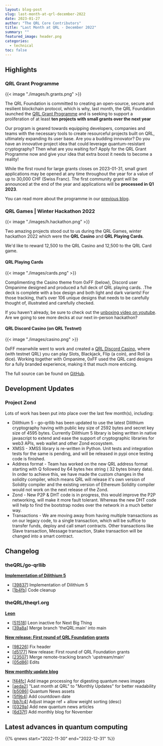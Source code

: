 ```yaml
---
layout: blog-post
slug: last-month-at-qrl-december-2022
date: 2023-01-27
author: "The QRL Core Contributors"
title: "Last Month at QRL - December 2022"
summary: ""
featured_image: header.png
categories:
  - technical
toc: false
---
```


## Highlights

### QRL Grant Programme

{{< image "./images/h.grants.png" >}}

The QRL Foundation is committed to creating an open-source, secure and resilient blockchain protocol, which is why, last month, the QRL Foundation launched the [QRL Grant Programme](https://qrl.foundation/grants.html) and is seeking to support a proliferation of at least **ten projects with small grants over the next year**

Our program is geared towards equipping developers, companies and teams with the necessary tools to create resourceful projects built on QRL, ultimately expanding its user base. Are you a budding innovator? Do you have an innovative project idea that could leverage quantum-resistant cryptography? Then what are you waiting for? Apply for the QRL Grant Programme now and give your idea that extra boost it needs to become a reality!

While the first round for large grants closes on 2023-01-31, small grant applications may be opened at any time throughout the year for a value of up to 30,000 CHF (Swiss Franc). The first community grant will be announced at the end of the year and applications will be **processed in Q1 2023**.

You can read more about the programme in our [previous blog](/blog/announcing-first-round-of-qrl-grants-programme/).

### QRL Games | Winter Hackathon 2022

{{< image "./images/h.hackathon.png" >}}

Two amazing projects stood out to us during the QRL Games, winter hackathon 2022 which were the **QRL Casino** and **QRL Playing Cards**.

We'd like to reward 12,500 to the QRL Casino and 12,500 to the QRL Card game.

#### QRL Playing Cards

{{< image "./images/cards.png" >}}

Complimenting the Casino theme from 0xFF (below), Discord user Ompanime designed and produced a full deck of QRL playing cards. .The deck is complete with a box design and both light and dark variants! For those tracking, that’s over 106 unique designs that needs to be carefully thought of, illustrated and carefully checked. 

If you haven't already, be sure to check out the [unboxing video on youtube](https://www.youtube.com/watch?v=RuctONczQvg). Are we going to see more decks at our next in-person hackathon?

#### QRL Discord Casino (on QRL Testnet)

{{< image "./images/casino.png" >}}

0xFF meanwhile went to work and created a [QRL Discord Casino](https://discord.gg/KbCeAbjVC2), where (with testnet QRL) you can play Slots, Blackjack, Flip (a coin), and Roll (a dice). Working together with Ompanime, 0xFF used the QRL card designs for a fully branded experience, making it that much more enticing.

The full source can be found on [GitHub](https://github.com/0xFF0/QRLCasino).

## Development Updates

### Project Zond

Lots of work has been put into place over the last few month(s), including:

- Dilithium 5 - go-qrllib has been updated to use the latest Dilithium cryptography having with public key size of 2592 bytes and secret key size of 4595 bytes. Currently Dilithium 5 library is being written in native javascript to extend and ease the support of cryptographic libraries for web3 APIs, web wallet and other Zond ecosystem.
- XMSS - XMSS library is re-written in Python. Unit tests and integration tests for the same is pending, and will be released in pypi once testing code is finished.
- Address format - Team has worked on the new QRL address format starting with Q followed by 64 bytes hex string ( 32 bytes binary data). In order to achieve this, we have made the custom changes in the solidity compiler, which means QRL will release it's own version of Solidity compiler and the existing version of Ethereum Solidity compiler would not work on the next release of the Zond.
- Zond - New P2P & DHT code is in progress, this would improve the P2P networking, will make it more fault tolerant. Whereas the new DHT code will help to find the bootstrap nodes over the network in a much better way.
- Transactions -  We are moving away from having multiple transactions as on our legacy code, to a single transaction, which will be suffice to transfer funds, deploy and call smart contracts. Other transactions like Slave transaction, Message transaction, Stake transaction will be changed into a smart contract.

## Changelog

### theQRL/go-qrllib

**[Implementation of Dilithium 5](https://github.com/theQRL/go-qrllib/pull/23)**
			
- [[39837](https://github.com/theQRL/go-qrllib/commit/8abe66cd5376ea7ae832762e80b0fad161a39837)] Implementation of Dilithium 5		
- [[1b4fb](https://github.com/theQRL/go-qrllib/commit/c1d2eef99f394436fbf565162ef4e6741bd1b4fb)] Code cleanup	

### theQRL/theqrl.org

**[Leon](https://github.com/theQRL/theqrl.org/pull/333)**
			
- [[51518](https://github.com/theQRL/theqrl.org/commit/c0839b2ba4eb7252941f428c2052c149aba51518)] Leon inactive for Next Big Thing		
- [[39a8a](https://github.com/theQRL/theqrl.org/commit/8bc9f26c0ae7ea8f572bfd271704e3a581239a8a)] Merge branch 'theQRL:main' into main		


**[New release: First round of QRL Foundation grants](https://github.com/theQRL/theqrl.org/pull/332)**
			
- [[98226](https://github.com/theQRL/theqrl.org/commit/8092998fd4c686bcd551921bf673c331cf598226)] Fix header		
- [[d5177](https://github.com/theQRL/theqrl.org/commit/afd714d836a6f21a334805853c0dc9ba8cdd5177)] New release: First round of QRL Foundation grants		
- [[23507](https://github.com/theQRL/theqrl.org/commit/ea564e93ad9eaba0b3f9d29f9011512282923507)] Merge remote-tracking branch 'upstream/main'		
- [[05d86](https://github.com/theQRL/theqrl.org/commit/dd94360ef7089d51d95b109f623286b8a2705d86)] Edits		


**[New monthly update blog](https://github.com/theQRL/theqrl.org/pull/331)**
			
- [[f44fc](https://github.com/theQRL/theqrl.org/commit/86ab58dd7b861a6d536fba3f9c07881b250f44fc)] Add image processing for digesting quantum news images		
- [[aeda2](https://github.com/theQRL/theqrl.org/commit/3d6df14727de08d3774f57680ae05cf99a8aeda2)] "Last month at QRL" to "Monthly Updates" for better readability		
- [[b5086](https://github.com/theQRL/theqrl.org/commit/98b0fd39715c537741fab8d4cbfb315a3abb5086)] Quantum News assets		
- [[5f9b4](https://github.com/theQRL/theqrl.org/commit/4fbf669e0b116ce3696b5bada0cc2b40d8f5f9b4)] Add countdown date		
- [[bb7c4](https://github.com/theQRL/theqrl.org/commit/80c501027ec9804eaba1dde564411c1b3dcbb7c4)] Adjust image ref + allow weight sorting (desc)		
- [[0329a](https://github.com/theQRL/theqrl.org/commit/95d662f19996328102da44f09c37775441c0329a)] Add new quantum news articles		
- [[6d37f](https://github.com/theQRL/theqrl.org/commit/7dda8720b9f078e981ef4cc0452e387e0ad6d37f)] Add monthly blog for November	

## Latest advances in quantum computing

{{% qnews start="2022-11-30" end="2022-12-31" %}}